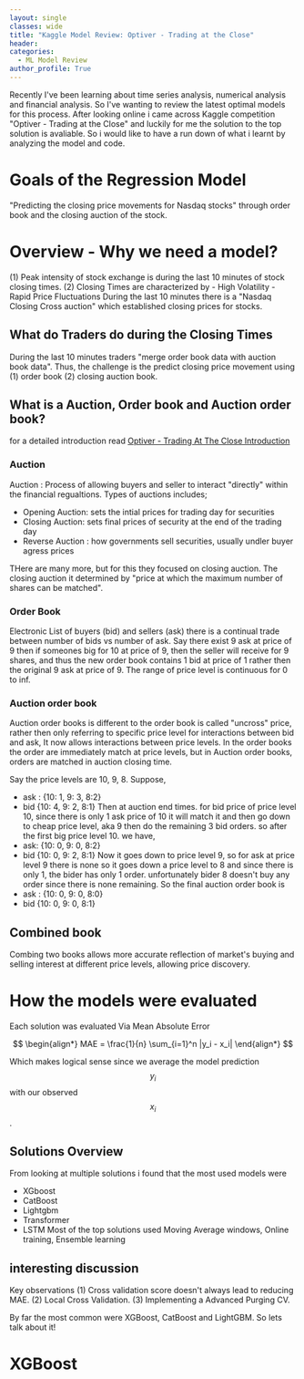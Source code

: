 ```yaml
---
layout: single
classes: wide
title: "Kaggle Model Review: Optiver - Trading at the Close"
header:
categories:
  - ML Model Review
author_profile: True
---
```

Recently I've been learning about time series analysis, numerical analysis and financial analysis. So I've wanting to review the latest optimal models for this process. 
After looking online i came across Kaggle competition "Optiver - Trading at the Close" and luckily for me the solution to the top solution is avaliable. So i would like to have a run down of what i learnt by analyzing the model and code.

# Goals of the Regression Model

"Predicting the closing price movements for Nasdaq stocks"
through order book and the closing auction of the stock.

# Overview - Why we need a model?

(1) Peak intensity of stock exchange is during the last 10 minutes of stock closing times.
(2) Closing Times are characterized by 
    - High Volatility 
    - Rapid Price Fluctuations
During the last 10 minutes there is a "Nasdaq Closing Cross auction" which established closing prices for stocks.

## What do Traders do during the Closing Times

During the last 10 minutes traders "merge order book data with auction book data". Thus, the challenge is the predict closing price movement using (1) order book (2) closing auction book.

## What is a Auction, Order book and Auction order book?
for a detailed introduction read [Optiver - Trading At The Close Introduction](https://www.kaggle.com/code/tomforbes/optiver-trading-at-the-close-introduction)

### Auction
Auction : Process of allowing buyers and seller to interact "directly" within the financial regualtions. Types of auctions includes;
  - Opening Auction: sets the intial prices for trading day for securities
  - Closing Auction: sets final prices of security at the end of the trading day 
  - Reverse Auction : how governments sell securities, usually undler buyer agress prices

THere are many more, but for this they focused on closing auction. The closing auction it determined by "price at which the maximum number of shares can be matched".


### Order Book
Electronic List of buyers (bid) and sellers (ask) there is a continual trade between number of bids vs number of ask. Say there exist 9 ask at price of 9 then if someones big for 10 at price of 9, then the seller will receive for 9 shares, and thus the new order book contains 1 bid at price of 1 rather then the original 9 ask at price of 9. The range of price level is continuous for 0 to inf. 

### Auction order book 
Auction order books is different to the order book is called "uncross" price, rather then only referring to specific price level for interactions between bid and ask, It now allows interactions between price levels. In the order books the order are immediately match at price levels, but in Auction order books, orders are matched in auction closing time. 

Say the price levels are 10, 9, 8. Suppose, 
- ask : {10: 1,  9: 3, 8:2} 
- bid {10: 4,  9: 2, 8:1}
Then at auction end times. for bid price of price level 10, since there is only 1 ask price of 10 it will match it and then go down to cheap price level, aka 9 then do the remaining 3 bid orders. so after the first big price level 10. we have,
- ask: {10: 0,  9: 0, 8:2}
- bid {10: 0,  9: 2, 8:1}
Now it goes down to price level 9, so for ask at price level 9 there is none so it goes down a price level to 8 and since there is only 1, the bider has only 1 order. unfortunately bider 8 doesn't buy any order since there is none remaining. 
So the final auction order book is 
- ask : {10: 0,  9: 0, 8:0}
- bid {10: 0,  9: 0, 8:1}

## Combined book 
Combing two books allows more accurate reflection of market's buying and selling interest at different price levels, allowing price discovery. 

# How the models were evaluated
Each solution was evaluated Via Mean Absolute Error

$$
\begin{align*}
MAE = \frac{1}{n} \sum_{i=1}^n |y_i - x_i|
\end{align*}
$$

Which makes logical sense since we average the model prediction $$ y_i $$ with our observed $$ x_i $$.

## Solutions Overview
From looking at multiple solutions i found that the most used models were
- XGboost 
- CatBoost 
- Lightgbm
- Transformer
- LSTM
Most of the top solutions used  Moving Average windows, Online training, Ensemble learning
## interesting discussion  
Key observations
(1) Cross validation score doesn't always lead to reducing MAE.
(2) Local Cross Validation.
(3) Implementing a Advanced Purging CV. 


By far the most common were XGBoost, CatBoost and LightGBM. So lets talk about it!


# XGBoost 



